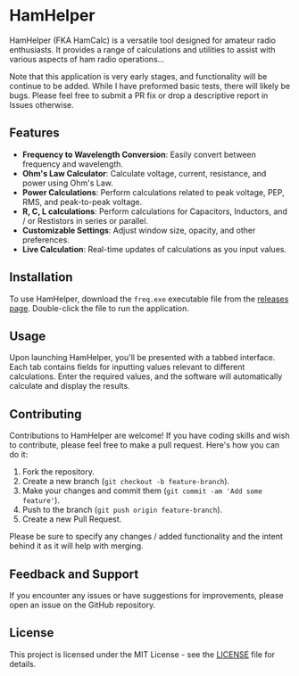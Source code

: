 # HamHelper

HamHelper (FKA HamCalc) is a versatile tool designed for amateur radio enthusiasts. It provides a range of calculations and utilities to assist with various aspects of ham radio operations...

Note that this application is very early stages, and functionality will be continue to be added. While I have preformed basic tests, there will likely be bugs. Please feel free to submit a PR fix or drop a descriptive report in Issues otherwise.

## Features

- **Frequency to Wavelength Conversion**: Easily convert between frequency and wavelength.
- **Ohm's Law Calculator**: Calculate voltage, current, resistance, and power using Ohm's Law.
- **Power Calculations**: Perform calculations related to peak voltage, PEP, RMS, and peak-to-peak voltage.
- **R, C, L calculations**: Perform calculations for Capacitors, Inductors, and / or Restistors in series or parallel.
- **Customizable Settings**: Adjust window size, opacity, and other preferences.
- **Live Calculation**: Real-time updates of calculations as you input values.

## Installation

To use HamHelper, download the `freq.exe` executable file from the [releases page](https://github.com/joshpeterson1/HamCalc/releases). Double-click the file to run the application.

## Usage

Upon launching HamHelper, you'll be presented with a tabbed interface. Each tab contains fields for inputting values relevant to different calculations. Enter the required values, and the software will automatically calculate and display the results.

## Contributing

Contributions to HamHelper are welcome! If you have coding skills and wish to contribute, please feel free to make a pull request. Here's how you can do it:

1. Fork the repository.
2. Create a new branch (`git checkout -b feature-branch`).
3. Make your changes and commit them (`git commit -am 'Add some feature'`).
4. Push to the branch (`git push origin feature-branch`).
5. Create a new Pull Request.

Please be sure to specify any changes / added functionality and the intent behind it as it will help with merging.

## Feedback and Support

If you encounter any issues or have suggestions for improvements, please open an issue on the GitHub repository.

## License

This project is licensed under the MIT License - see the [LICENSE](LICENSE) file for details.
